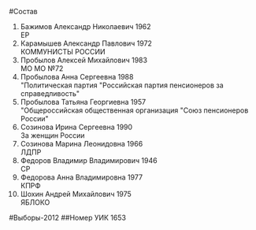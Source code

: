 #Состав
1. Бажимов Александр Николаевич 1962   
    ЕР
2. Карамышев Александр Павлович 1972   
    КОММУНИСТЫ РОССИИ
3. Пробылов Алексей Михайлович 1983   
    МО МО №72
4. Пробылова Анна Сергеевна 1988   
    "Политическая партия "Российская партия пенсионеров за справедливость"
5. Пробылова Татьяна Георгиевна 1957   
    "Общероссийская общественная организация "Союз пенсионеров России"
6. Созинова Ирина Сергеевна 1990   
    За женщин России
7. Созинова Марина Леонидовна 1966   
    ЛДПР
8. Федоров Владимир Владимирович 1946   
    СР
9. Федорова Анна Владимировна 1977   
    КПРФ
10. Шохин Андрей Михайлович 1975   
    ЯБЛОКО

#Выборы-2012
##Номер УИК
1653